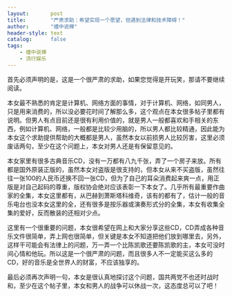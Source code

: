 ```yaml
---
layout:       post
title:        "严肃求助：希望实现一个愿望，但遇到法律和技术障碍！"
author:       "缠中说禅"
header-style: text
catalog:      false
tags:
    - 缠中说禅
    - 流行娱乐
---
```


首先必须声明的是，这是一个很严肃的求助，如果您觉得是开玩笑，那请不要继续阅读。       

本女最不熟悉的肯定是计算机、网络方面的事情，对于计算机、网络，如同男人，只是用来消费的，所以没必要花时间了解那么多，这个观点在本女很多帖子里都有说明。但男人有点目前还是很有利用价值的，就是男人一般都喜欢和手相关的东西，例如计算机、网络，一般都是比较少用脑的，所以男人都比较精通，因此能为本女这个求助提供帮助的大概都是男人，虽然本女以前损男人比较厉害，这里必须废话两句，至少在这个问题上，本女对男人还是有保留意见的。      

本女家里有很多古典音乐CD，没有一万都有八九千张，弄了一个房子来放。所有都是国外原装正版的，虽然本女对盗版是很支持的，但本女从来不买盗版，虽然往往一张100的人民币还换不回一张CD，但为了自己的耳朵消费起来爽一点，用正版是对自己起码的尊重，版权协会绝对应该表彰一下本女了。几乎所有最重要作曲家的全集，本女这里都有，从巴赫到萧斯塔科维奇，该有的都有了，估计一般的音乐电台也没本女这里的全，还有很多是按乐器或演奏形式分的全集，本女有收集全集的爱好，反而散装的还相对少点。       

这里有一个很重要的问题，本女很希望在网上和大家分享这些CD，CD弄成各种音乐文件很简单，弄上网也很简单，但关键是本女不知道把他们放到哪里去，另外，这样干可能会有法律上的问题，万一弄一个比陈凯歌还要陈凯歌的主，本女可没时间心情和他玩。所以这是一个很严肃的问题，而且很多人不一定能买这么多的CD，好的音乐是全世界人的财富，不应该独享的。       

最后必须再次声明一句，本女是很认真地探讨这个问题，国共两党不也还时战时和，至少在这个帖子里，本女和男人的战争可以休战一次，这态度总可以了吧！
